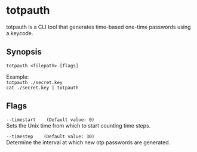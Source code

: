 # totpauth
totpauth is a CLI tool that generates time-based one-time passwords using a keycode.

## Synopsis
```totpauth <filepath> [flags]```

Example:  
```totpauth ./secret.key```  
```cat ./secret.key | totpauth```
      
## Flags
```--timestart    (Default value: 0)```  
   Sets the Unix time from which to start counting time steps.
   
```--timestep    (Default value: 30)```  
   Determine the interval at which new otp passwords are generated.
